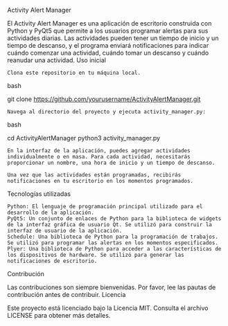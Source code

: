 Activity Alert Manager

El Activity Alert Manager es una aplicación de escritorio construida con Python y PyQt5 que permite a los usuarios programar alertas para sus actividades diarias. Las actividades pueden tener un tiempo de inicio y un tiempo de descanso, y el programa enviará notificaciones para indicar cuándo comenzar una actividad, cuándo tomar un descanso y cuándo reanudar una actividad.
Uso inicial

    Clona este repositorio en tu máquina local.

bash

git clone https://github.com/yourusername/ActivityAlertManager.git

    Navega al directorio del proyecto y ejecuta activity_manager.py:

bash

cd ActivityAlertManager
python3 activity_manager.py

    En la interfaz de la aplicación, puedes agregar actividades individualmente o en masa. Para cada actividad, necesitarás proporcionar un nombre, una hora de inicio y un tiempo de descanso.

    Una vez que las actividades están programadas, recibirás notificaciones en tu escritorio en los momentos programados.

Tecnologías utilizadas

    Python: El lenguaje de programación principal utilizado para el desarrollo de la aplicación.
    PyQt5: Un conjunto de enlaces de Python para la biblioteca de widgets de la interfaz gráfica de usuario Qt. Se utilizó para construir la interfaz de usuario de la aplicación.
    Schedule: Una biblioteca de Python para la programación de trabajos. Se utilizó para programar las alertas en los momentos especificados.
    Plyer: Una biblioteca de Python para acceder a las características de los dispositivos de hardware. Se utilizó para generar las notificaciones de escritorio.

Contribución

Las contribuciones son siempre bienvenidas. Por favor, lee las pautas de contribución antes de contribuir.
Licencia

Este proyecto está licenciado bajo la Licencia MIT. Consulta el archivo LICENSE para obtener más detalles.